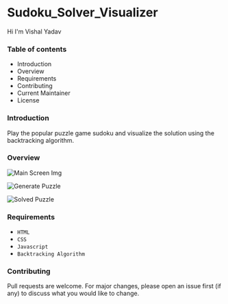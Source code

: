 # Sudoku_Solver_Visualizer

Hi I'm Vishal Yadav

### Table of contents

- Introduction
- Overview
- Requirements
- Contributing
- Current Maintainer
- License

### Introduction

Play the popular puzzle game sudoku and visualize the solution using the backtracking algorithm.

### Overview

![Main Screen Img](https://user-images.githubusercontent.com/89283572/221163424-70130553-d5b3-4edc-aa9e-c9f0e5d05ec1.png)

![Generate Puzzle](https://user-images.githubusercontent.com/89283572/221163510-0b69994e-d4eb-4270-a867-b73d37e65aec.png)

![Solved Puzzle](https://user-images.githubusercontent.com/89283572/221163534-94755879-35d5-41a8-a0f9-a0e8c05af770.png)

### Requirements

- `HTML`
- `CSS`
- `Javascript`
- `Backtracking Algorithm`

### Contributing

Pull requests are welcome. For major changes, please open an issue first (if any)
to discuss what you would like to change.
